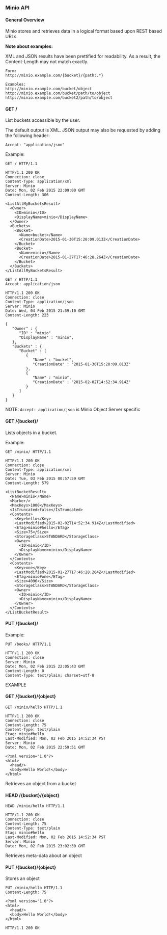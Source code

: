 ### Minio API

#### General Overview

Minio stores and retrieves data in a logical format based upon REST based URLs.

**Note about examples:**

XML and JSON results have been prettified for readability. As a result, the Content-Length may not match exactly.
```
Form:
http://minio.example.com/{bucket}/{path:.*}

Examples:
http://minio.example.com/bucket/object
http://minio.example.com/bucket/path/to/object
http://minio.example.com/bucket2/path/to/object
```

#### GET /

List buckets accessible by the user.

The default output is XML. JSON output may also be requested by adding the following header:

```
Accept: "application/json"
```

Example:
```
GET / HTTP/1.1
```
```
HTTP/1.1 200 OK
Connection: close
Content-Type: application/xml
Server: Minio
Date: Mon, 02 Feb 2015 22:09:00 GMT
Content-Length: 306

<ListAllMyBucketsResult>
  <Owner>
    <ID>minio</ID>
    <DisplayName>minio</DisplayName>
  </Owner>
  <Buckets>
    <Bucket>
      <Name>bucket</Name>
      <CreationDate>2015-01-30T15:20:09.013Z</CreationDate>
    </Bucket>
    <Bucket>
      <Name>minio</Name>
      <CreationDate>2015-01-27T17:46:28.264Z</CreationDate>
    </Bucket>
  </Buckets>
</ListAllMyBucketsResult>
```

```
GET / HTTP/1.1
Accept: application/json
```

```
HTTP/1.1 200 OK
Connection: close
Content-Type: application/json
Server: Minio
Date: Wed, 04 Feb 2015 21:59:10 GMT
Content-Length: 223

{
   "Owner" : {
      "ID" : "minio"
      "DisplayName" : "minio",
   },
   "Buckets" : {
      "Bucket" : [
         {
            "Name" : "bucket",
            "CreationDate" : "2015-01-30T15:20:09.013Z"
         },
         {
            "Name" : "minio",
            "CreationDate" : "2015-02-02T14:52:34.914Z"
         }
      ]
   }
}
```

NOTE: ``Accept: application/json`` is Minio Object Server specific

#### GET /{bucket}/

Lists objects in a bucket.

Example:
```
GET /minio/ HTTP/1.1
```
```
HTTP/1.1 200 OK
Connection: close
Content-Type: application/xml
Server: Minio
Date: Tue, 03 Feb 2015 00:57:59 GMT
Content-Length: 579

<ListBucketResult>
  <Name>minio</Name>
  <Marker/>
  <MaxKeys>1000</MaxKeys>
  <IsTruncated>false</IsTruncated>
  <Contents>
    <Key>hello</Key>
    <LastModified>2015-02-02T14:52:34.914Z</LastModified>
    <ETag>minio#hello</ETag>
    <Size>75</Size>
    <StorageClass>STANDARD</StorageClass>
    <Owner>
      <ID>minio</ID>
      <DisplayName>minio</DisplayName>
    </Owner>
  </Contents>
  <Contents>
    <Key>one</Key>
    <LastModified>2015-01-27T17:46:28.264Z</LastModified>
    <ETag>minio#one</ETag>
    <Size>4096</Size>
    <StorageClass>STANDARD</StorageClass>
    <Owner>
      <ID>minio</ID>
      <DisplayName>minio</DisplayName>
    </Owner>
  </Contents>
</ListBucketResult>
```

#### PUT /{bucket}/

Example:
```
PUT /books/ HTTP/1.1
```
```
HTTP/1.1 200 OK
Connection: close
Server: Minio
Date: Mon, 02 Feb 2015 22:05:43 GMT
Content-Length: 0
Content-Type: text/plain; charset=utf-8
```

EXAMPLE
#### GET /{bucket}/{object}

```
GET /minio/hello HTTP/1.1
```
```
HTTP/1.1 200 OK
Connection: close
Content-Length: 75
Content-Type: text/plain
Etag: minio#hello
Last-Modified: Mon, 02 Feb 2015 14:52:34 PST
Server: Minio
Date: Mon, 02 Feb 2015 22:59:51 GMT

<?xml version="1.0"?>
<html>
  <head/>
  <body>Hello World!</body>
</html>
```

Retrieves an object from a bucket

#### HEAD /{bucket}/{object}
```
HEAD /minio/hello HTTP/1.1
```
```
HTTP/1.1 200 OK
Connection: close
Content-Length: 75
Content-Type: text/plain
Etag: minio#hello
Last-Modified: Mon, 02 Feb 2015 14:52:34 PST
Server: Minio
Date: Mon, 02 Feb 2015 23:02:30 GMT
```

Retrieves meta-data about an object

#### PUT /{bucket}/{object}

Stores an object

```
PUT /minio/hello HTTP/1.1
Content-Length: 75

<?xml version="1.0"?>
<html>
  <head/>
  <body>Hello World!</body>
</html>
```
```
HTTP/1.1 200 OK
```
